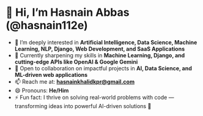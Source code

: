 # 👋 Hi, I’m Hasnain Abbas (@hasnain112e)

- 👀 I’m deeply interested in **Artificial Intelligence, Data Science, Machine Learning, NLP, Django, Web Development, and SaaS Applications**
- 🌱 Currently sharpening my skills in **Machine Learning, Django, and cutting-edge APIs like OpenAI & Google Gemini**
- 💞️ Open to collaboration on impactful projects in **AI, Data Science, and ML-driven web applications**
- 📫 Reach me at: **hasnainkhalidkpr@gmail.com**
- 😄 Pronouns: **He/Him**
- ⚡ Fun fact: I thrive on solving real-world problems with code — transforming ideas into powerful AI-driven solutions 🚀

<!---
hasnain112e/hasnain112e is a ✨ special ✨ repository because its `README.md` (this file) appears on your GitHub profile.
You can click the Preview link to take a look at your changes.
--->
